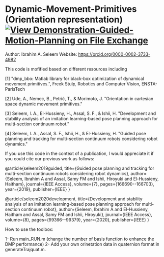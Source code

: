# Dynamic-Movement-Primitives (Orientation representation) [![View Demonstration-Guided-Motion-Planning on File Exchange](https://www.mathworks.com/matlabcentral/images/matlab-file-exchange.svg)](https://www.mathworks.com/matlabcentral/fileexchange/112725-demonstration-guided-motion-planning)
 Author:  Ibrahim A. Seleem
 Website: https://orcid.org/0000-0002-3733-4982

 This code is mofified based on different resources including

[1] "dmp_bbo: Matlab library for black-box optimization of dynamical movement primitives.", Freek Stulp, Robotics and Computer Vision, ENSTA-ParisTech

[2] Ude, A., Nemec, B., Petrić, T., & Morimoto, J. "Orientation in cartesian space dynamic movement primitives."

[3] Seleem, I. A., El-Hussieny, H., Assal, S. F., & Ishii, H. "Development and stability analysis of an imitation learning-based pose planning approach for multi-section continuum robot."

[4] Seleem, I. A., Assal, S. F., Ishii, H., & El-Hussieny, H. "Guided pose planning and tracking for multi-section continuum robots considering robot dynamics."

 If you use this code in the context of a publication, I would appreciate 
 it if you could cite our previous work as follows:


 @article{seleem2019guided,
   title={Guided pose planning and tracking for multi-section continuum robots considering robot dynamics},
   author={Seleem, Ibrahim A and Assal, Samy FM and Ishii, Hiroyuki and El-Hussieny, Haitham},
   journal={IEEE Access},
      volume={7},
      pages={166690--166703},
      year={2019},
   publisher={IEEE}
 }

 @article{seleem2020development,
   title={Development and stability analysis of an imitation learning-based pose planning approach for multi-section continuum robot},
   author={Seleem, Ibrahim A and El-Hussieny, Haitham and Assal, Samy FM and Ishii, Hiroyuki},
      journal={IEEE Access},
      volume={8},
      pages={99366--99379},
      year={2020},
      publisher={IEEE}
 }
 
 
 How to use the toolbox:
 
 1- Run main_RUN.m (change the number of basis function to enhance the DMP performance)
 2- Add your own orinetation data in quaternion format in  generateTrajquat.m.
